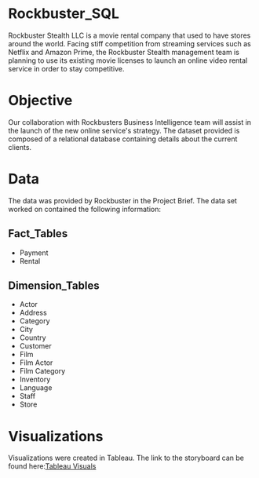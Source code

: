 # Rockbuster_SQL
Rockbuster Stealth LLC is a movie rental company that used to have stores around the world. Facing stiff competition from streaming services such as Netflix and Amazon Prime, the Rockbuster Stealth management team is planning to use its existing movie licenses to launch an online video rental service in order to stay competitive.
# Objective
Our collaboration with Rockbusters Business Intelligence team will assist in the launch of the new online service's strategy. The dataset provided is composed of a relational database containing details about the current clients.
# Data
The data was provided by Rockbuster in the Project Brief. The data set worked on contained the following information:
## Fact_Tables
- Payment
- Rental
## Dimension_Tables
- Actor
- Address
- Category
- City
- Country
- Customer
- Film
- Film Actor
- Film Category
- Inventory
- Language
- Staff
- Store
# Visualizations
Visualizations were created in Tableau. The link to the storyboard can be found here:[Tableau Visuals](https://public.tableau.com/app/profile/ubaniomate.apeji/viz/Task3_10_16960354993690/Map)
